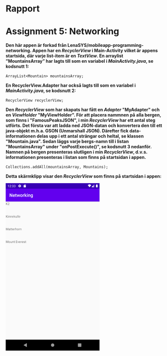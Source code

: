 
# Rapport

# Assignment 5: Networking

**Den här appen är forkad från LenaSYS/mobileapp-programming-networking. Appen har en <i>RecyclerView</i> i Main-Activity vilket är appens startsida, där varje list-item är en <i>TextView</i>. En arraylist ”MountainsArray” har lagts till som en variabel i <i>MainActivity.java</i>, se kodsnutt 1:**

```
ArrayList<Mountain> mountainsArray;
```

**En RecyclerView.Adapter har också lagts till som en variabel i <i>MainActivity.java</i>, se kodsnutt 2:**

```
RecyclerView recyclerView;
```

**Den <i>RecyclerView</i> som har skapats har fått en <i>Adapter</i> "MyAdapter" och en <i>ViewHolder</i> "MyViewHolder". För att placera nammnen på alla bergen, som finns i "FamousPeaksJSON", i min <i>RecyclerView</i> har ett antal steg utförts. Det första var att ladda ned JSON-datan och konvertera den till ett java-objekt m.h.a. GSON (Unmarshall JSON). Därefter fick data-informationen delas upp i ett antal strängar och heltal, se klassen "Mountain.java". Sedan läggs varje bergs-namn till i listan "MountainsArray" under "onPostExecute()", se kodsnutt 3 nedanför. Namnen på bergen presenteras slutligen i min <i>RecyclerView</i>, d.v.s. informationen presenteras i listan som finns på startsidan i appen.**

```
Collections.addAll(mountainsArray, Mountains);
```

**Detta skärmklipp visar den <i>RecyclerView</i> som finns på startsidan i appen:**

<img src="/Screenshot_20220502_123357.png" width="60%">